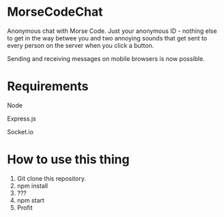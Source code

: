 # MorseCodeChat
Anonymous chat with Morse Code. Just your anonymous ID - nothing else to get in the way betwee you and two annoying sounds that get sent to every person on the server when you click a button. 

Sending and receiving messages on mobile browsers is now possible. 

# Requirements

Node

Express.js

Socket.io

# How to use this thing

1) Git clone this repository. 
2) npm install
3) ???
4) npm start
5) Profit
